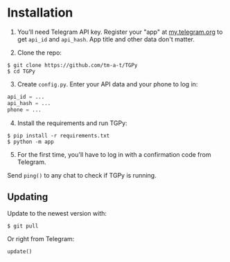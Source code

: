 # Installation

1. You'll need Telegram API key. Register your "app" at [my.telegram.org](https://my.telegram.org) to get `api_id` and 
`api_hash`. App title and other data don't matter.

2. Clone the repo:
```shell
$ git clone https://github.com/tm-a-t/TGPy
$ cd TGPy
```

3. Create `config.py`. Enter your API data and your phone to log in:
```python
api_id = ...
api_hash = ...
phone = ...
```

4. Install the requirements and run TGPy:
```shell
$ pip install -r requirements.txt
$ python -m app
```

5. For the first time, you'll have to log in with a confirmation code from Telegram.

Send `ping()` to any chat to check if TGPy is running.

## Updating

Update to the newest version with:

```shell
$ git pull
```

Or right from Telegram:

```python
update()
```
